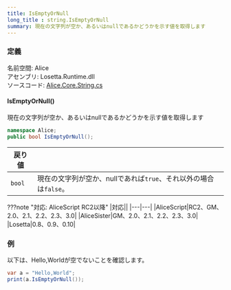```yaml
---
title: IsEmptyOrNull
long_title : string.IsEmptyOrNull
summary: 現在の文字列が空か、あるいはnullであるかどうかを示す値を取得します
---
```


### 定義
名前空間: Alice<br/>
アセンブリ: Losetta.Runtime.dll<br/>
ソースコード: [Alice.Core.String.cs](https://github.com/WSOFT-Project/Losetta/blob/master/Losetta.Runtime/Core/Extension/Alice.Core.String.cs)

#### IsEmptyOrNull()

現在の文字列が空か、あるいはnullであるかどうかを示す値を取得します

```cs title="AliceScript"
namespace Alice;
public bool IsEmptyOrNull();
```

|戻り値| |
|-|-|
|`bool`|現在の文字列が空か、nullであれば`true`、それ以外の場合は`false`。|

???note "対応: AliceScript RC2以降"
    |対応||
    |---|---|
    |AliceScript|RC2、GM、2.0、2.1、2.2、2.3、3.0|
    |AliceSister|GM、2.0、2.1、2.2、2.3、3.0|
    |Losetta|0.8、0.9、0.10|

### 例
以下は、Hello,Worldが空でないことを確認します。

```cs title="AliceScript"
var a = "Hello,World";
print(a.IsEmptyOrNull()); 
```
